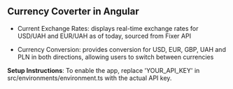## Currency Coverter in Angular

- Current Exchange Rates: displays real-time exchange rates for USD/UAH and EUR/UAH as of today, sourced from Fixer API

- Currency Conversion: provides conversion for USD, EUR, GBP, UAH and PLN in both directions, allowing users to switch between currencies 


**Setup Instructions**: To enable the app, replace 'YOUR_API_KEY' in src/environments/environment.ts with the actual API key.
